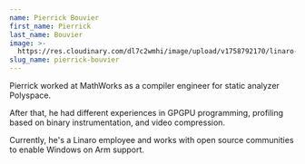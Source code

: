 ```yaml
---
name: Pierrick Bouvier
first_name: Pierrick
last_name: Bouvier
image: >-
  https://res.cloudinary.com/dl7c2wmhi/image/upload/v1758792170/linaro-website/images/author/id
slug_name: pierrick-bouvier
---
```


Pierrick worked at MathWorks as a compiler engineer for static analyzer Polyspace.

After that, he had different experiences in GPGPU programming, profiling based on binary instrumentation, and video compression.

Currently, he's a Linaro employee and works with open source communities to enable Windows on Arm support.
